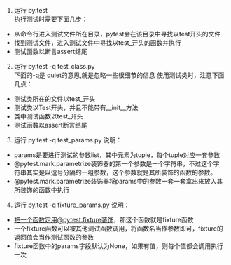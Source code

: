 1. 运行 py.test  
执行测试时需要下面几步：  
* 从命令行进入测试文件所在目录，pytest会在该目录中寻找以test开头的文件  
* 找到测试文件，进入测试文件中寻找以test_开头的函数并执行  
* 测试函数以断言assert结尾  

2. 运行 py.test -q test_class.py  
下面的-q是 quiet的意思,就是忽略一些很细节的信息
使用测试类时，注意下面几点：
* 测试类所在的文件以test_开头
* 测试类以Test开头，并且不能带有__init__方法
* 类中测试函数以test_开头
* 测试函数以assert断言结尾

3. 运行 py.test -q test_params.py
说明：
* params是要进行测试的参数list，其中元素为tuple，每个tuple对应一套参数
* @pytest.mark.parametrize装饰器的第一个参数是一个字符串，不过这个字符串其实是以逗号分隔的一组参数，这个参数就是其所装饰的函数的参数。
* @pytest.mark.parametrize装饰器将params中的参数一套一套拿出来放入其所装饰的函数中执行

4. 运行 py.test -q fixture_params.py
说明：
* 把一个函数定用@pytest.fixture装饰，那这个函数就是fixture函数  
* 一个fixture函数可以被其他测试函数调用，将函数名当作参数即可，fixture的返回值会当作测试函数的参数  
* fixture函数中的params字段默认为None，如果有值，则每个值都会调用执行一次  
